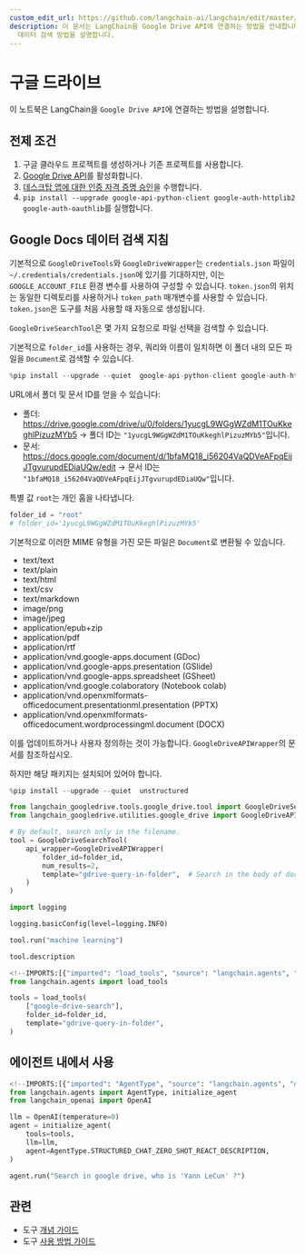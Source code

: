 ```yaml
---
custom_edit_url: https://github.com/langchain-ai/langchain/edit/master/docs/docs/integrations/tools/google_drive.ipynb
description: 이 문서는 LangChain을 Google Drive API에 연결하는 방법을 안내합니다. 필요한 준비물과 Google Docs
  데이터 검색 방법을 설명합니다.
---
```


# 구글 드라이브

이 노트북은 LangChain을 `Google Drive API`에 연결하는 방법을 설명합니다.

## 전제 조건

1. 구글 클라우드 프로젝트를 생성하거나 기존 프로젝트를 사용합니다.
2. [Google Drive API](https://console.cloud.google.com/flows/enableapi?apiid=drive.googleapis.com)를 활성화합니다.
3. [데스크탑 앱에 대한 인증 자격 증명 승인](https://developers.google.com/drive/api/quickstart/python#authorize_credentials_for_a_desktop_application)을 수행합니다.
4. `pip install --upgrade google-api-python-client google-auth-httplib2 google-auth-oauthlib`를 실행합니다.

## Google Docs 데이터 검색 지침
기본적으로 `GoogleDriveTools`와 `GoogleDriveWrapper`는 `credentials.json` 파일이 `~/.credentials/credentials.json`에 있기를 기대하지만, 이는 `GOOGLE_ACCOUNT_FILE` 환경 변수를 사용하여 구성할 수 있습니다.
`token.json`의 위치는 동일한 디렉토리를 사용하거나 `token_path` 매개변수를 사용할 수 있습니다. `token.json`은 도구를 처음 사용할 때 자동으로 생성됩니다.

`GoogleDriveSearchTool`은 몇 가지 요청으로 파일 선택을 검색할 수 있습니다.

기본적으로 `folder_id`를 사용하는 경우, 쿼리와 이름이 일치하면 이 폴더 내의 모든 파일을 `Document`로 검색할 수 있습니다.

```python
%pip install --upgrade --quiet  google-api-python-client google-auth-httplib2 google-auth-oauthlib langchain-community
```


URL에서 폴더 및 문서 ID를 얻을 수 있습니다:

* 폴더: https://drive.google.com/drive/u/0/folders/1yucgL9WGgWZdM1TOuKkeghlPizuzMYb5 -> 폴더 ID는 `"1yucgL9WGgWZdM1TOuKkeghlPizuzMYb5"`입니다.
* 문서: https://docs.google.com/document/d/1bfaMQ18_i56204VaQDVeAFpqEijJTgvurupdEDiaUQw/edit -> 문서 ID는 `"1bfaMQ18_i56204VaQDVeAFpqEijJTgvurupdEDiaUQw"`입니다.

특별 값 `root`는 개인 홈을 나타냅니다.

```python
folder_id = "root"
# folder_id='1yucgL9WGgWZdM1TOuKkeghlPizuzMYb5'
```


기본적으로 이러한 MIME 유형을 가진 모든 파일은 `Document`로 변환될 수 있습니다.
- text/text
- text/plain
- text/html
- text/csv
- text/markdown
- image/png
- image/jpeg
- application/epub+zip
- application/pdf
- application/rtf
- application/vnd.google-apps.document (GDoc)
- application/vnd.google-apps.presentation (GSlide)
- application/vnd.google-apps.spreadsheet (GSheet)
- application/vnd.google.colaboratory (Notebook colab)
- application/vnd.openxmlformats-officedocument.presentationml.presentation (PPTX)
- application/vnd.openxmlformats-officedocument.wordprocessingml.document (DOCX)

이를 업데이트하거나 사용자 정의하는 것이 가능합니다. `GoogleDriveAPIWrapper`의 문서를 참조하십시오.

하지만 해당 패키지는 설치되어 있어야 합니다.

```python
%pip install --upgrade --quiet  unstructured
```


```python
from langchain_googledrive.tools.google_drive.tool import GoogleDriveSearchTool
from langchain_googledrive.utilities.google_drive import GoogleDriveAPIWrapper

# By default, search only in the filename.
tool = GoogleDriveSearchTool(
    api_wrapper=GoogleDriveAPIWrapper(
        folder_id=folder_id,
        num_results=2,
        template="gdrive-query-in-folder",  # Search in the body of documents
    )
)
```


```python
import logging

logging.basicConfig(level=logging.INFO)
```


```python
tool.run("machine learning")
```


```python
tool.description
```


```python
<!--IMPORTS:[{"imported": "load_tools", "source": "langchain.agents", "docs": "https://api.python.langchain.com/en/latest/agent_toolkits/langchain_community.agent_toolkits.load_tools.load_tools.html", "title": "Google Drive"}]-->
from langchain.agents import load_tools

tools = load_tools(
    ["google-drive-search"],
    folder_id=folder_id,
    template="gdrive-query-in-folder",
)
```


## 에이전트 내에서 사용

```python
<!--IMPORTS:[{"imported": "AgentType", "source": "langchain.agents", "docs": "https://api.python.langchain.com/en/latest/agents/langchain.agents.agent_types.AgentType.html", "title": "Google Drive"}, {"imported": "initialize_agent", "source": "langchain.agents", "docs": "https://api.python.langchain.com/en/latest/agents/langchain.agents.initialize.initialize_agent.html", "title": "Google Drive"}, {"imported": "OpenAI", "source": "langchain_openai", "docs": "https://api.python.langchain.com/en/latest/llms/langchain_openai.llms.base.OpenAI.html", "title": "Google Drive"}]-->
from langchain.agents import AgentType, initialize_agent
from langchain_openai import OpenAI

llm = OpenAI(temperature=0)
agent = initialize_agent(
    tools=tools,
    llm=llm,
    agent=AgentType.STRUCTURED_CHAT_ZERO_SHOT_REACT_DESCRIPTION,
)
```


```python
agent.run("Search in google drive, who is 'Yann LeCun' ?")
```


## 관련

- 도구 [개념 가이드](/docs/concepts/#tools)
- 도구 [사용 방법 가이드](/docs/how_to/#tools)